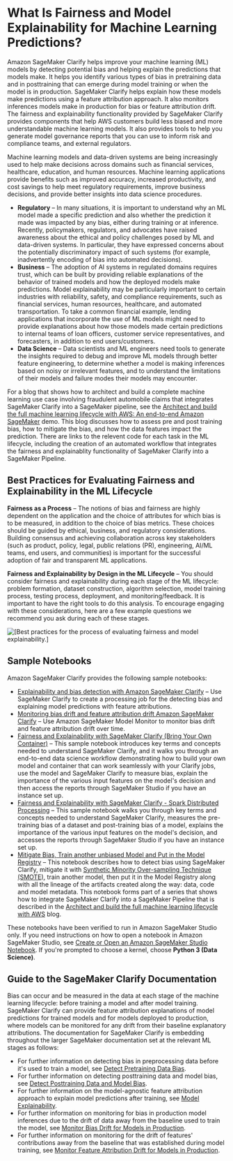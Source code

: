 # What Is Fairness and Model Explainability for Machine Learning Predictions?<a name="clarify-fairness-and-explainability"></a>

Amazon SageMaker Clarify helps improve your machine learning \(ML\) models by detecting potential bias and helping explain the predictions that models make\. It helps you identify various types of bias in pretraining data and in posttraining that can emerge during model training or when the model is in production\. SageMaker Clarify helps explain how these models make predictions using a feature attribution approach\. It also monitors inferences models make in production for bias or feature attribution drift\. The fairness and explainability functionality provided by SageMaker Clarify provides components that help AWS customers build less biased and more understandable machine learning models\. It also provides tools to help you generate model governance reports that you can use to inform risk and compliance teams, and external regulators\.

Machine learning models and data\-driven systems are being increasingly used to help make decisions across domains such as financial services, healthcare, education, and human resources\. Machine learning applications provide benefits such as improved accuracy, increased productivity, and cost savings to help meet regulatory requirements, improve business decisions, and provide better insights into data science procedures\.
+ **Regulatory** – In many situations, it is important to understand why an ML model made a specific prediction and also whether the prediction it made was impacted by any bias, either during training or at inference\. Recently, policymakers, regulators, and advocates have raised awareness about the ethical and policy challenges posed by ML and data\-driven systems\. In particular, they have expressed concerns about the potentially discriminatory impact of such systems \(for example, inadvertently encoding of bias into automated decisions\)\. 
+ **Business** – The adoption of AI systems in regulated domains requires trust, which can be built by providing reliable explanations of the behavior of trained models and how the deployed models make predictions\. Model explainability may be particularly important to certain industries with reliability, safety, and compliance requirements, such as financial services, human resources, healthcare, and automated transportation\. To take a common financial example, lending applications that incorporate the use of ML models might need to provide explanations about how those models made certain predictions to internal teams of loan officers, customer service representatives, and forecasters, in addition to end users/customers\.
+ **Data Science** – Data scientists and ML engineers need tools to generate the insights required to debug and improve ML models through better feature engineering, to determine whether a model is making inferences based on noisy or irrelevant features, and to understand the limitations of their models and failure modes their models may encounter\.

For a blog that shows how to architect and build a complete machine learning use case involving fraudulent automobile claims that integrates SageMaker Clarify into a SageMaker pipeline, see the [Architect and build the full machine learning lifecycle with AWS: An end\-to\-end Amazon SageMaker](https://aws.amazon.com/blogs/machine-learning/architect-and-build-the-full-machine-learning-lifecycle-with-amazon-sagemaker/) demo\. This blog discusses how to assess pre and post training bias, how to mitigate the bias, and how the data features impact the prediction\. There are links to the relevent code for each task in the ML lifecycle, including the creation of an automated workflow that integrates the fairness and explainablity functionality of SageMaker Clarify into a SageMaker Pipeline\.

## Best Practices for Evaluating Fairness and Explainability in the ML Lifecycle<a name="clarify-fairness-and-explainability-best-practices"></a>

**Fairness as a Process** – The notions of bias and fairness are highly dependent on the application and the choice of attributes for which bias is to be measured, in addition to the choice of bias metrics\. These choices should be guided by ethical, business, and regulatory considerations\. Building consensus and achieving collaboration across key stakeholders \(such as product, policy, legal, public relations \(PR\), engineering, AI/ML teams, end users, and communities\) is important for the successful adoption of fair and transparent ML applications\.

**Fairness and Explainability by Design in the ML Lifecycle** – You should consider fairness and explainability during each stage of the ML lifecycle: problem formation, dataset construction, algorithm selection, model training process, testing process, deployment, and monitoring/feedback\. It is important to have the right tools to do this analysis\. To encourage engaging with these considerations, here are a few example questions we recommend you ask during each of these stages\.

![\[Best practices for the process of evaluating fairness and model explainability.\]](http://docs.aws.amazon.com/sagemaker/latest/dg/images/clarify-best-practices-image.png)

## Sample Notebooks<a name="clarify-fairness-and-explainability-sample-notebooks"></a>

Amazon SageMaker Clarify provides the following sample notebooks:
+ [Explainability and bias detection with Amazon SageMaker Clarify](https://sagemaker-examples.readthedocs.io/en/latest/sagemaker_processing/fairness_and_explainability/fairness_and_explainability.html) – Use SageMaker Clarify to create a processing job for the detecting bias and explaining model predictions with feature attributions\.
+ [Monitoring bias drift and feature attribution drift Amazon SageMaker Clarify](https://sagemaker-examples.readthedocs.io/en/latest/sagemaker_model_monitor/fairness_and_explainability/SageMaker-Model-Monitor-Fairness-and-Explainability.html) – Use Amazon SageMaker Model Monitor to monitor bias drift and feature attribution drift over time\.
+ [Fairness and Explainability with SageMaker Clarify \(Bring Your Own Container\)](https://github.com/aws/amazon-sagemaker-examples/blob/master/sagemaker_processing/fairness_and_explainability/fairness_and_explainability_byoc.ipynb) – This sample notebook introduces key terms and concepts needed to understand SageMaker Clarify, and it walks you through an end\-to\-end data science workflow demonstrating how to build your own model and container that can work seamlessly with your Clarify jobs, use the model and SageMaker Clarify to measure bias, explain the importance of the various input features on the model's decision and then access the reports through SageMaker Studio if you have an instance set up\.
+ [Fairness and Explainability with SageMaker Clarify \- Spark Distributed Processing](https://github.com/aws/amazon-sagemaker-examples/blob/master/sagemaker_processing/fairness_and_explainability/fairness_and_explainability_spark.ipynb) – This sample notebook walks you through key terms and concepts needed to understand SageMaker Clarify, measures the pre\-training bias of a dataset and post\-training bias of a model, explains the importance of the various input features on the model's decision, and accesses the reports through SageMaker Studio if you have an instance set up\.
+ [Mitigate Bias, Train another unbiased Model and Put in the Model Registry](https://github.com/aws/amazon-sagemaker-examples/blob/master/end_to_end/3-mitigate-bias-train-model2-registry-e2e.ipynb) – This notebook describes how to detect bias using SageMaker Clarify, mitigate it with [Synthetic Minority Over\-sampling Technique \(SMOTE\)](https://arxiv.org/pdf/1106.1813.pdf), train another model, then put it in the Model Registry along with all the lineage of the artifacts created along the way: data, code and model metadata\. This notebook forms part of a series that shows how to integrate SageMaker Clarify into a SageMaker Pipeline that is described in the [Architect and build the full machine learning lifecycle with AWS](https://aws.amazon.com/blogs/machine-learning/architect-and-build-the-full-machine-learning-lifecycle-with-amazon-sagemaker/) blog\.

These notebooks have been verified to run in Amazon SageMaker Studio only\. If you need instructions on how to open a notebook in Amazon SageMaker Studio, see [Create or Open an Amazon SageMaker Studio Notebook](notebooks-create-open.md)\. If you're prompted to choose a kernel, choose **Python 3 \(Data Science\)**\.

## Guide to the SageMaker Clarify Documentation<a name="clarify-fairness-and-explainability-toc"></a>

Bias can occur and be measured in the data at each stage of the machine learning lifecycle: before training a model and after model training\. SageMaker Clarify can provide feature attribution explanations of model predictions for trained models and for models deployed to production, where models can be monitored for any drift from their baseline explanatory attributions\. The documentation for SageMaker Clarify is embedding throughout the larger SageMaker documentation set at the relevant ML stages as follows:
+ For further information on detecting bias in preprocessing data before it's used to train a model, see [Detect Pretraining Data Bias](clarify-detect-data-bias.md)\.
+ For further information on detecting posttraining data and model bias, see [Detect Posttraining Data and Model Bias](clarify-detect-post-training-bias.md)\.
+ For further information on the model\-agnostic feature attribution approach to explain model predictions after training, see [Model Explainability](clarify-model-explainability.md)\.
+ For further information on monitoring for bias in production model inferences due to the drift of data away from the baseline used to train the model, see [Monitor Bias Drift for Models in Production](clarify-model-monitor-bias-drift.md)\.
+ For further information on monitoring for the drift of features' contributions away from the baseline that was established during model training, see [Monitor Feature Attribution Drift for Models in Production](clarify-model-monitor-feature-attribution-drift.md)\.